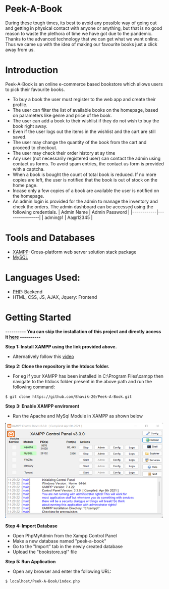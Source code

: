 # Peek-A-Book

During these tough times, its best to avoid any possible way of going out and getting in physical contact with anyone or anything, but that is no good reason to waste the plethora of time we have got due to the pandemic. Thanks to the advanced technology that we can get what we want online. Thus we came up with the idea of making our favourite books just a click away from us.

# Introduction
Peek-A-Book is an online e-commerce based bookstore which allows users to pick their favourite books. 


* To buy a book the user must register to the web app and create their profile. 
* The user can filter the list of available books on the homepage, based on parameters like genre and price of the book.
* The user can add a book to their wishlist if they do not wish to buy the book right away.
* Even if the user logs out the items in the wishlist and the cart are still saved.
* The user may change the quantity of the book from the cart and proceed to checkout.
* The user may check their order history at ay time
* Any user (not necessarily registered user) can contact the admin using contact us forms. To avoid spam entries, the contact us form is provided with a captcha.
* When a book is bought the count of total book is reduced. If no more copies are left, the user is notified that the book is out of stock on the home page.
* Incase only a few copies of a book are available the user is notified on the homepage.
* An admin login is provided for the admin to manage the inventory and check the orders. The admin dashboard can be accessed using the following credentials.
  | Admin Name | Admin Password |
  |------------|----------------|
  | admin@1    | Aa@12345       |

# Tools and Databases
* [XAMPP](https://www.apachefriends.org/download.html): Cross-platform web server solution stack package 
* [MySQL](https://dev.mysql.com/doc/mysql-installation-excerpt/5.7/en/)

# Languages Used:
* [PHP](https://www.php.net/): Backend
* HTML, CSS, JS, AJAX, Jquery: Frontend

# Getting Started

**---------- You can skip the installation of this project and directly access it [here](https://visualization-of-algos.herokuapp.com/) ----------**

**Step 1: Install XAMPP using the link provided above.**
* Alternatively follow this [video](https://www.youtube.com/watch?v=O6T8YPUmyj8)

**Step 2: Clone the repository in the htdocs folder.**
* For eg if your XAMPP has been installed in C:\Program Files\xampp then navigate to the htdocs folder present in the above path and run the following command:

```
$ git clone https://github.com/Bhavik-20/Peek-A-Book.git
```

**Step 3: Enable XAMPP enviroment**
* Run the Apache and MySql Module in XAMPP as shown below
<img src ="readme-contents/st3-Xampp.png" width = "500" height = "300">
<!-- ![](readme-contents/st3-Xampp.png) -->

**Step 4: Import Database**
* Open PhpMyAdmin from the Xampp Control Panel
* Make a new database named "peek-a-book"
* Go to the "Import" tab in the newly created database
* Upload the "bookstore.sql" file 

**Step 5: Run Application**
* Open any browser and enter the following URL:
```
$ localhost/Peek-A-Book/index.php
```